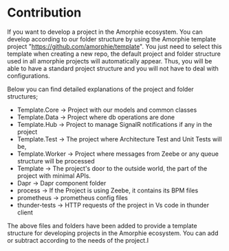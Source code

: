 # Contribution

If you want to develop a project in the Amorphie ecosystem. You can develop according to our folder structure by using the Amorphie template project "https://github.com/amorphie/template". You just need to select this template when creating a new repo, the default project and folder structure used in all amorphie projects will automatically appear. Thus, you will be able to have a standard project structure and you will not have to deal with configurations.

Below you can find detailed explanations of the project and folder structures;
* Template.Core -> Project with our models and common classes
* Template.Data -> Project where db operations are done
* Template.Hub -> Project to manage SignalR notifications if any in the project
* Template.Test -> The project where Architecture Test and Unit Tests will be,
* Template.Worker -> Project where messages from Zeebe or any queue structure will be processed
* Template -> The project's door to the outside world, the part of the project with minimal APIs.
* Dapr -> Dapr component folder
* process -> If the Project is using Zeebe, it contains its BPM files
* prometheus -> prometheus config files
* thunder-tests -> HTTP requests of the project in Vs code in thunder client

The above files and folders have been added to provide a template structure for developing projects in the Amorphie ecosystem.
You can add or subtract according to the needs of the project.I
